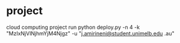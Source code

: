 # project
cloud computing project
run python deploy.py -n 4 -k "MzIxNjVlNjhmYjM4Njgz" -u "j.amirineni@student.unimelb.edu
.au"
